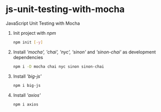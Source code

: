 # js-unit-testing-with-mocha
JavaScript Unit Testing with Mocha

1.  Init project with *npm*
    ```bash
    npm init [-y]
    ```

2.  Install *'mocha', 'chai', 'nyc', 'sinon'* and *'sinon-chai'* as development dependencies
    ```bash
    npm i -D mocha chai nyc sinon sinon-chai
    ```

3.  Install *'big-js'*
    ```bash
    npm i big-js
    ```

4.  Install *'axios'*
    ```bash
    npm i axios
    ```